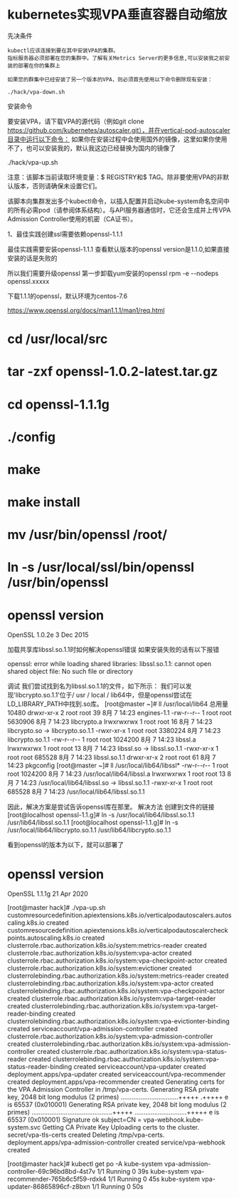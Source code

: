 # kubernetes实现VPA垂直容器自动缩放
先决条件

    kubectl应该连接到要在其中安装VPA的集群。
    指标服务器必须部署在您的集群中。了解有关Metrics Server的更多信息,可以安装我之前安装的部署在你的集群上

    如果您的群集中已经安装了另一个版本的VPA，则必须首先使用以下命令删除现有安装：

    ./hack/vpa-down.sh

安装命令

要安装VPA，请下载VPA的源代码（例如git clone https://github.com/kubernetes/autoscaler.git），并在vertical-pod-autoscaler目录中运行以下命令：
如果你在安装过程中会使用国外的镜像，这里如果你使用不了，也可以安装我的，默认我这边已经替换为国内的镜像了

./hack/vpa-up.sh

注意：该脚本当前读取环境变量：$ REGISTRY和$ TAG。除非要使用VPA的非默认版本，否则请确保未设置它们。

该脚本向集群发出多个kubectl命令，以插入配置并启动kube-system命名空间中的所有必需pod（请参阅体系结构）。与API服务器通信时，它还会生成并上传VPA Admission Controller使用的机密（CA证书）。

1、最佳实践创建ssl需要依赖openssl-1.1.1



最佳实践需要安装openssl-1.1.1
查看默认版本的openssl version是1.1.0,如果直接安装的话是失败的

所以我们需要升级openssl
第一步卸载yum安装的openssl
rpm -e --nodeps openssl.xxxxx

下载1.1.1的openssl，默认环境为centos-7.6

https://www.openssl.org/docs/man1.1.1/man1/req.html

# cd /usr/local/src
# tar -zxf openssl-1.0.2-latest.tar.gz

# cd openssl-1.1.1g
# ./config
# make
# make install

# mv /usr/bin/openssl /root/
# ln -s /usr/local/ssl/bin/openssl /usr/bin/openssl

# openssl version
OpenSSL 1.0.2e 3 Dec 2015

加载共享库libssl.so.1.1时如何解决openssl错误
如果安装失败的话有以下报错

openssl: error while loading shared libraries: libssl.so.1.1: cannot open shared object file: No such file or directory

调试
我们尝试找到名为libssl.so.1.1的文件，如下所示：
我们可以发现'libcrypto.so.1.1'位于/ usr / local / lib64中，但是openssl尝试在LD_LIBRARY_PATH中找到.so库。
[root@master ~]# ll /usr/local/lib64
总用量 10480
drwxr-xr-x 2 root root      39 8月   7 14:23 engines-1.1
-rw-r--r-- 1 root root 5630906 8月   7 14:23 libcrypto.a
lrwxrwxrwx 1 root root      16 8月   7 14:23 libcrypto.so -> libcrypto.so.1.1
-rwxr-xr-x 1 root root 3380224 8月   7 14:23 libcrypto.so.1.1
-rw-r--r-- 1 root root 1024200 8月   7 14:23 libssl.a
lrwxrwxrwx 1 root root      13 8月   7 14:23 libssl.so -> libssl.so.1.1
-rwxr-xr-x 1 root root  685528 8月   7 14:23 libssl.so.1.1
drwxr-xr-x 2 root root      61 8月   7 14:23 pkgconfig
[root@master ~]# ll /usr/local/lib64/libssl*
-rw-r--r-- 1 root root 1024200 8月   7 14:23 /usr/local/lib64/libssl.a
lrwxrwxrwx 1 root root      13 8月   7 14:23 /usr/local/lib64/libssl.so -> libssl.so.1.1
-rwxr-xr-x 1 root root  685528 8月   7 14:23 /usr/local/lib64/libssl.so.1.1




因此，解决方案是尝试告诉openssl库在那里。
解决方法
创建到文件的链接
[root@localhost openssl-1.1.g]# ln -s /usr/local/lib64/libssl.so.1.1 /usr/lib64/libssl.so.1.1
[root@localhost openssl-1.1.g]# ln -s /usr/local/lib64/libcrypto.so.1.1 /usr/lib64/libcrypto.so.1.1


看到openssl的版本为以下，就可以部署了

# openssl version
OpenSSL 1.1.1g  21 Apr 2020

[root@master hack]# ./vpa-up.sh 
customresourcedefinition.apiextensions.k8s.io/verticalpodautoscalers.autoscaling.k8s.io created
customresourcedefinition.apiextensions.k8s.io/verticalpodautoscalercheckpoints.autoscaling.k8s.io created
clusterrole.rbac.authorization.k8s.io/system:metrics-reader created
clusterrole.rbac.authorization.k8s.io/system:vpa-actor created
clusterrole.rbac.authorization.k8s.io/system:vpa-checkpoint-actor created
clusterrole.rbac.authorization.k8s.io/system:evictioner created
clusterrolebinding.rbac.authorization.k8s.io/system:metrics-reader created
clusterrolebinding.rbac.authorization.k8s.io/system:vpa-actor created
clusterrolebinding.rbac.authorization.k8s.io/system:vpa-checkpoint-actor created
clusterrole.rbac.authorization.k8s.io/system:vpa-target-reader created
clusterrolebinding.rbac.authorization.k8s.io/system:vpa-target-reader-binding created
clusterrolebinding.rbac.authorization.k8s.io/system:vpa-evictionter-binding created
serviceaccount/vpa-admission-controller created
clusterrole.rbac.authorization.k8s.io/system:vpa-admission-controller created
clusterrolebinding.rbac.authorization.k8s.io/system:vpa-admission-controller created
clusterrole.rbac.authorization.k8s.io/system:vpa-status-reader created
clusterrolebinding.rbac.authorization.k8s.io/system:vpa-status-reader-binding created
serviceaccount/vpa-updater created
deployment.apps/vpa-updater created
serviceaccount/vpa-recommender created
deployment.apps/vpa-recommender created
Generating certs for the VPA Admission Controller in /tmp/vpa-certs.
Generating RSA private key, 2048 bit long modulus (2 primes)
................................+++++
.+++++
e is 65537 (0x010001)
Generating RSA private key, 2048 bit long modulus (2 primes)
.............................................+++++
.............................+++++
e is 65537 (0x010001)
Signature ok
subject=CN = vpa-webhook.kube-system.svc
Getting CA Private Key
Uploading certs to the cluster.
secret/vpa-tls-certs created
Deleting /tmp/vpa-certs.
deployment.apps/vpa-admission-controller created
service/vpa-webhook created

[root@master hack]# kubectl get po -A
kube-system   vpa-admission-controller-69c96bd8bd-4st7v   1/1     Running     0          39s
kube-system   vpa-recommender-765b6c5f59-rdxk4            1/1     Running     0          45s
kube-system   vpa-updater-86865896cf-z8bxn                1/1     Running     0          50s

